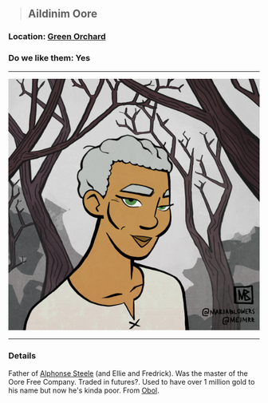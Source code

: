 >## Aildinim Oore

### Location: [Green Orchard](../../Locations/Green%20Orchard.md)

### Do we like them: Yes

***

![Aildinim Oore](../../../Templates/images/npc-aildinim.png "father")

***

### Details

Father of [Alphonse Steele](../PCs/Alphonse%20Steele.md) (and Ellie and Fredrick). Was the master of the Oore Free Company. Traded in futures?. Used to have over 1 million gold to his name but now he's kinda poor. From [Obol](../../Locations/Obol.md).